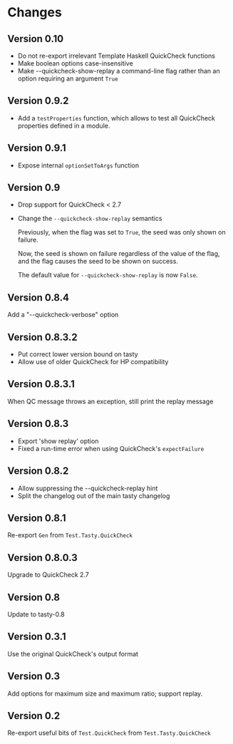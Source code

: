 Changes
=======

Version 0.10
------------

* Do not re-export irrelevant Template Haskell QuickCheck functions
* Make boolean options case-insensitive
* Make --quickcheck-show-replay a command-line flag rather than an option
    requiring an argument `True`

Version 0.9.2
-------------

* Add a `testProperties` function, which allows to test all QuickCheck
    properties defined in a module.

Version 0.9.1
-------------

* Expose internal `optionSetToArgs` function

Version 0.9
-------------

* Drop support for QuickCheck < 2.7
* Change the `--quickcheck-show-replay` semantics

    Previously, when the flag was set to `True`, the seed was only shown on failure.

    Now, the seed is shown on failure regardless of the value of the flag,
    and the flag causes the seed to be shown on success.

    The default value for `--quickcheck-show-replay` is now `False`.

Version 0.8.4
-------------

Add a "--quickcheck-verbose" option

Version 0.8.3.2
---------------

* Put correct lower version bound on tasty
* Allow use of older QuickCheck for HP compatibility

Version 0.8.3.1
---------------

When QC message throws an exception, still print the replay message

Version 0.8.3
-------------

* Export 'show replay' option
* Fixed a run-time error when using QuickCheck's `expectFailure`

Version 0.8.2
-------------

* Allow suppressing the --quickcheck-replay hint
* Split the changelog out of the main tasty changelog

Version 0.8.1
-------------

Re-export `Gen` from `Test.Tasty.QuickCheck`

Version 0.8.0.3
---------------

Upgrade to QuickCheck 2.7

Version 0.8
-----------

Update to tasty-0.8

Version 0.3.1
-------------

Use the original QuickCheck's output format

Version 0.3
-----------

Add options for maximum size and maximum ratio; support replay.

Version 0.2
-----------

Re-export useful bits of `Test.QuickCheck` from `Test.Tasty.QuickCheck`
